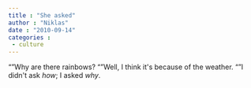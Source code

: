 ```yaml
---
title : "She asked"
author : "Niklas"
date : "2010-09-14"
categories : 
 - culture
---
```


“”Why are there rainbows? “”Well, I think it's because of the weather. “”I didn't ask _how_; I asked _why_.
